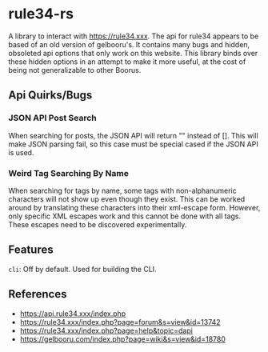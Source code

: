 # rule34-rs
A library to interact with https://rule34.xxx. 
The api for rule34 appears to be based of an old version of gelbooru's.
It contains many bugs and hidden, obsoleted api options that only work on this website.
This library binds over these hidden options in an attempt to make it more useful, at the cost of being not generalizable to other Boorus.

## Api Quirks/Bugs

### JSON API Post Search
When searching for posts, the JSON API will return "" instead of [].
This will make JSON parsing fail, so this case must be special cased if the JSON API is used.

### Weird Tag Searching By Name
When searching for tags by name, some tags with non-alphanumeric characters will not show up even though they exist.
This can be worked around by translating these characters into their xml-escape form.
However, only specific XML escapes work and this cannot be done with all tags.
These escapes need to be discovered experimentally.

## Features
`cli`: Off by default. Used for building the CLI.

## References
 * https://api.rule34.xxx/index.php
 * https://rule34.xxx/index.php?page=forum&s=view&id=13742
 * https://rule34.xxx/index.php?page=help&topic=dapi
 * https://gelbooru.com/index.php?page=wiki&s=view&id=18780